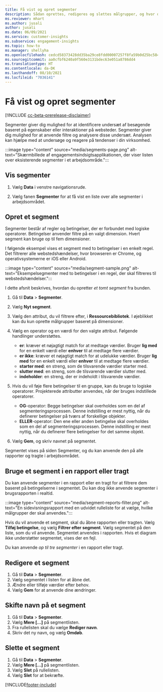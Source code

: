 ```yaml
---
title: Få vist og opret segmenter
description: Sådan oprettes, redigeres og slettes målgrupper, og hvor de skal bruges.
ms.reviewer: mhart
ms.author: jusali
author: jusali
ms.date: 06/09/2021
ms.service: customer-insights
ms.subservice: engagement-insights
ms.topic: how-to
ms.manager: shellyha
ms.openlocfilehash: cedcd58373428dd35ba29ce8fdd00007257f8fa59b0d25bc584b4e832df13604
ms.sourcegitcommit: aa0cfbf6240a9f560e3131bdec63e051a8786dd4
ms.translationtype: HT
ms.contentlocale: da-DK
ms.lasthandoff: 08/10/2021
ms.locfileid: "7036141"
---
```

# <a name="view-and-create-segments"></a>Få vist og opret segmenter

[!INCLUDE [cc-beta-prerelease-disclaimer](includes/cc-beta-prerelease-disclaimer.md)]

Segmenter giver dig mulighed for at identificere undersæt af besøgende baseret på egenskaber eller interaktioner på websteder. Segmenter giver dig mulighed for at anvende filtre og analysere disse undersæt. Analysen kan hjælpe med at undersøge og reagere på tendenser i din virksomhed. 

:::image type="content" source="media/segments-page.png" alt-text="Skærmbillede af engagementsindsigtsapplikationen, der viser listen over eksisterende segmenter i et arbejdsområde.":::

## <a name="view-segments"></a>Vis segmenter

1. Vælg **Data** i venstre navigationsrude. 

1. Vælg fanen **Segmenter** for at få vist en liste over alle segmenter i arbejdsområdet. 

## <a name="create-a-segment"></a>Opret et segment

Segmenter består af regler og betingelser, der er forbundet med logiske operatorer. Betingelser anvender filtre på en valgt dimension. Hvert segment kan bruge op til fem dimensioner.

I følgende eksempel vises et segment med to betingelser i en enkelt regel. Det filtrerer alle webstedshændelser, hvor browseren er Chrome, og operativsystemerne er iOS eller Android.

:::image type="content" source="media/segment-sample.png" alt-text="Eksempelsegmenter med to betingelser i en regel, der skal filtreres til webstedshændelser.":::

I dette afsnit beskrives, hvordan du opretter *et tomt segment* fra bunden.

1. Gå til **Data** > **Segmenter**.

1. Vælg **Nyt segment**.

1. Vælg den attribut, du vil filtrere efter, i **Ressourcebibliotek**. I øjeblikket kan du kun oprette målgrupper baseret på dimensioner.

1. Vælg en operator og en værdi for den valgte attribut. Følgende handlinger understøttes.
   - **er**: kræver et nøjagtigt match for at medtage værdier. Bruger **lig med** for en enkelt værdi eller **enhver** til at medtage flere værdier.
   - **er ikke**: kræver et nøjagtigt match for at udelukke værdier. Bruger **lig med** for en enkelt værdi eller **enhver** til at medtage flere værdier.
   - **starter med**: en streng, som de tilsvarende værdier starter med.
   - **slutter med**: en streng, som de tilsvarende værdier slutter med.
   - **indeholder**: en streng, der er indeholdt i tilsvarende værdier.

1. Hvis du vil føje flere betingelser til en gruppe, kan du bruge to logiske operatorer. Projekterede attributter anvendes, når der bruges indstillede operatorer.
   - **OG**-operator: Begge betingelser skal overholdes som en del af segmenteringsprocessen. Denne indstilling er mest nyttig, når du definerer betingelser på tværs af forskellige objekter.
   - **ELLER**-operator: Den ene eller anden betingelse skal overholdes som en del af segmenteringsprocessen. Denne indstilling er mest nyttig, når du definerer flere betingelser for det samme objekt.

1. Vælg **Gem**, og skriv navnet på segmentet. 

Segmentet vises på siden Segmenter, og du kan anvende den på alle rapporter og tragte i arbejdsområdet.

## <a name="use-a-segment-in-a-report-or-funnel"></a>Bruge et segment i en rapport eller tragt

Du kan anvende segmenter i en rapport eller en tragt for at filtrere dem baseret på betingelserne i segmentet. Du kan dog ikke anvende segmenter i brugsrapporten i realtid.

:::image type="content" source="media/segment-reports-filter.png" alt-text="En sidevisningsrapport med en udvidet rulleliste for at vælge, hvilke målgrupper der skal anvendes.":::

Hvis du vil anvende et segment, skal du åbne rapporten eller tragten. Vælg **Tilføj betingelse**, og vælg **Filtrer efter segment**. Vælg segmentet på den liste, som du vil anvende. Segmentet anvendes i rapporten. Hvis et diagram ikke understøtter segmentet, vises der en fejl.
 
Du kan anvende *op til tre segmenter* i en rapport eller tragt.

## <a name="edit-a-segment"></a>Redigere et segment

1. Gå til **Data** > **Segmenter**.
1. Vælg segmentet i listen for at åbne det. 
1. Ændre eller tilføje værdier efter behov.
1. Vælg **Gem** for at anvende dine ændringer.

## <a name="change-the-name-of-a-segment"></a>Skifte navn på et segment

1. Gå til **Data** > **Segmenter**.
1. Vælg **Mere [...]** på segmentlisten. 
1. Fra rullelisten skal du vælge **Rediger navn**.
1. Skriv det ny navn, og vælg **Omdøb**.

## <a name="delete-a-segment"></a>Slette et segment

1. Gå til **Data** > **Segmenter**.
1. Vælg **Mere [...]** på segmentlisten. 
1. Vælg **Slet** på rullelisten.
1. Vælg **Slet** for at bekræfte.

[!INCLUDE[footer-include](../includes/footer-banner.md)]
